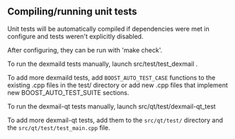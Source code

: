 Compiling/running unit tests
------------------------------------

Unit tests will be automatically compiled if dependencies were met in configure
and tests weren't explicitly disabled.

After configuring, they can be run with 'make check'.

To run the dexmaild tests manually, launch src/test/test_dexmail .

To add more dexmaild tests, add `BOOST_AUTO_TEST_CASE` functions to the existing
.cpp files in the test/ directory or add new .cpp files that
implement new BOOST_AUTO_TEST_SUITE sections.

To run the dexmail-qt tests manually, launch src/qt/test/dexmail-qt_test

To add more dexmail-qt tests, add them to the `src/qt/test/` directory and
the `src/qt/test/test_main.cpp` file.
